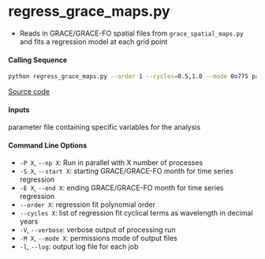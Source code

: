 regress_grace_maps.py
=====================

- Reads in GRACE/GRACE-FO spatial files from `grace_spatial_maps.py` and fits a regression model at each grid point

#### Calling Sequence
```bash
python regress_grace_maps.py --order 1 --cycles=0.5,1.0 --mode 0o775 parameter_file
```
[Source code](https://github.com/tsutterley/read-GRACE-harmonics/blob/main/scripts/regress_grace_maps.py)

#### Inputs
parameter file containing specific variables for the analysis

#### Command Line Options
- `-P X`, `--np X`: Run in parallel with X number of processes
- `-S X`, `--start X`: starting GRACE/GRACE-FO month for time series regression
- `-E X`, `--end X`: ending GRACE/GRACE-FO month for time series regression
- `--order X`: regression fit polynomial order
- `--cycles X`: list of regression fit cyclical terms as wavelength in decimal years
- `-V`, `--verbose`: verbose output of processing run
- `-M X`, `--mode X`: permissions mode of output files
- `-l`, `--log`: output log file for each job

